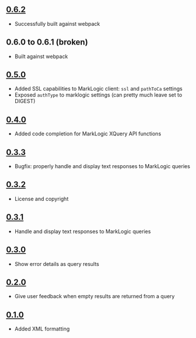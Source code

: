 ## [0.6.2](https://github.com/mikrovvelle/mlxprs/releases/tag/v0.6.2)

- Successfully built against webpack

## 0.6.0 to 0.6.1 (broken)

- Built against webpack

## [0.5.0](https://github.com/mikrovvelle/mlxprs/tree/0.5.0)

- Added SSL capabilities to MarkLogic client: `ssl` and `pathToCa` settings
- Exposed `authType` to marklogic settings (can pretty much leave set to DIGEST)

## [0.4.0](https://github.com/mikrovvelle/mlxprs/tree/0.4.0)

- Added code completion for MarkLogic XQuery API functions

## [0.3.3](https://github.com/mikrovvelle/mlxprs/tree/0.3.3)

- Bugfix: properly handle and display text responses to MarkLogic queries

## [0.3.2](https://github.com/mikrovvelle/mlxprs/tree/0.3.2)

- License and copyright

## [0.3.1](https://github.com/mikrovvelle/mlxprs/tree/0.3.1)

- Handle and display text responses to MarkLogic queries

## [0.3.0](https://github.com/mikrovvelle/mlxprs/tree/0.3.0)

- Show error details as query results

## [0.2.0](https://github.com/mikrovvelle/mlxprs/tree/0.2.0)

- Give user feedback when empty results are returned from a query

## [0.1.0](https://github.com/mikrovvelle/mlxprs/tree/0.1.0)

- Added XML formatting
